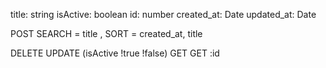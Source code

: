 title: string 
isActive: boolean
id: number
created_at: Date
updated_at: Date


POST 
SEARCH = title , 
SORT = created_at, title

DELETE 
UPDATE (isActive !true !false) 
GET 
GET :id

